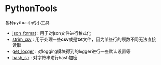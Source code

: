 # PythonTools
各种python中的小工具

+ [json_format](https://github.com/jeffmxh/PythonTools/blob/master/json_format.py) : 用于对json文件进行格式化
+ [strim_csv](https://github.com/jeffmxh/PythonTools/blob/master/strim_csv.py) : 用于处理一些**csv**或是**txt**文件，因为某些行的项数不同无法直接读取
+ [get_logger](https://github.com/jeffmxh/PythonTools/blob/master/get_logger.py) : 对logging模块得到的logger进行一些默认设置等
+ [hash_str](https://github.com/jeffmxh/PythonTools/blob/master/hash_str.py) : 对字符串进行hash加密
